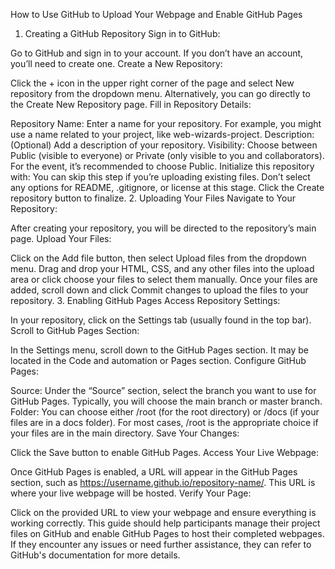 How to Use GitHub to Upload Your Webpage and Enable GitHub Pages
1. Creating a GitHub Repository
Sign in to GitHub:

Go to GitHub and sign in to your account. If you don’t have an account, you’ll need to create one.
Create a New Repository:

Click the + icon in the upper right corner of the page and select New repository from the dropdown menu.
Alternatively, you can go directly to the Create New Repository page.
Fill in Repository Details:

Repository Name: Enter a name for your repository. For example, you might use a name related to your project, like web-wizards-project.
Description: (Optional) Add a description of your repository.
Visibility: Choose between Public (visible to everyone) or Private (only visible to you and collaborators). For the event, it’s recommended to choose Public.
Initialize this repository with: You can skip this step if you’re uploading existing files. Don’t select any options for README, .gitignore, or license at this stage.
Click the Create repository button to finalize.
2. Uploading Your Files
Navigate to Your Repository:

After creating your repository, you will be directed to the repository’s main page.
Upload Your Files:

Click on the Add file button, then select Upload files from the dropdown menu.
Drag and drop your HTML, CSS, and any other files into the upload area or click choose your files to select them manually.
Once your files are added, scroll down and click Commit changes to upload the files to your repository.
3. Enabling GitHub Pages
Access Repository Settings:

In your repository, click on the Settings tab (usually found in the top bar).
Scroll to GitHub Pages Section:

In the Settings menu, scroll down to the GitHub Pages section. It may be located in the Code and automation or Pages section.
Configure GitHub Pages:

Source: Under the “Source” section, select the branch you want to use for GitHub Pages. Typically, you will choose the main branch or master branch.
Folder: You can choose either /root (for the root directory) or /docs (if your files are in a docs folder). For most cases, /root is the appropriate choice if your files are in the main directory.
Save Your Changes:

Click the Save button to enable GitHub Pages.
Access Your Live Webpage:

Once GitHub Pages is enabled, a URL will appear in the GitHub Pages section, such as https://username.github.io/repository-name/. This URL is where your live webpage will be hosted.
Verify Your Page:

Click on the provided URL to view your webpage and ensure everything is working correctly.
This guide should help participants manage their project files on GitHub and enable GitHub Pages to host their completed webpages. If they encounter any issues or need further assistance, they can refer to GitHub's documentation for more details.
